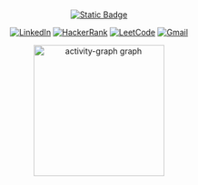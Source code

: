
###
<div align="center">
  
  [![Static Badge](https://img.shields.io/badge/click%20to%20view%20resume-resume?style=social&logo=ReadMe&logoColor=black)](https://drive.google.com/file/d/1DjvMi2HVOOGd7ENPETPfHydnAEOe3ba-/view?usp=sharing)
</div>


<div align="center">

[![LinkedIn](https://img.shields.io/badge/LinkedIn-%230077B5.svg?logo=linkedin&label=&color=0077B5&logoColor=white&labelColor=&style=for-the-badge)](https://linkedin.com/in/adnaaaen) 
[![HackerRank](https://img.shields.io/badge/HackerRank-%2325CC52.svg?logo=hackerrank&label=&color=2EC866&logoColor=white&labelColor=&style=for-the-badge)](https://hackerrank.com/adnan_99)
[![LeetCode](https://img.shields.io/badge/LeetCode-%23FFA116.svg?logo=leetcode&label=&color=FFA116&logoColor=white&labelColor=&style=for-the-badge)](https://leetcode.com/u/adnaaaen/)
[![Gmail](https://img.shields.io/badge/Gmail-%2325CC52.svg?logo=gmail&label=&color=D14836&logoColor=white&labelColor=&style=for-the-badge)](mailto:adnanmuhammedadnancp@gmail.com)
</div>

<div align="center">
  <img src="https://github-readme-activity-graph.vercel.app/graph?username=adnaaaen&radius=16&theme=github-dark&area=true&order=5&hide_border=true&hide_title=true" height="230" alt="activity-graph graph"  />
</div>



